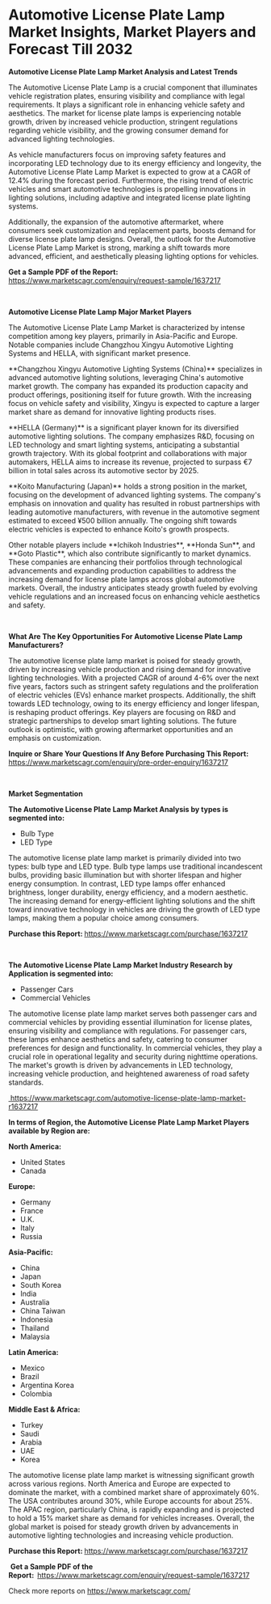 <p><h1>Automotive License Plate Lamp Market Insights, Market Players and Forecast Till 2032</h1></p><p><strong>Automotive License Plate Lamp Market Analysis and Latest Trends</strong></p>
<p><p>The Automotive License Plate Lamp is a crucial component that illuminates vehicle registration plates, ensuring visibility and compliance with legal requirements. It plays a significant role in enhancing vehicle safety and aesthetics. The market for license plate lamps is experiencing notable growth, driven by increased vehicle production, stringent regulations regarding vehicle visibility, and the growing consumer demand for advanced lighting technologies.</p><p>As vehicle manufacturers focus on improving safety features and incorporating LED technology due to its energy efficiency and longevity, the Automotive License Plate Lamp Market is expected to grow at a CAGR of 12.4% during the forecast period. Furthermore, the rising trend of electric vehicles and smart automotive technologies is propelling innovations in lighting solutions, including adaptive and integrated license plate lighting systems. </p><p>Additionally, the expansion of the automotive aftermarket, where consumers seek customization and replacement parts, boosts demand for diverse license plate lamp designs. Overall, the outlook for the Automotive License Plate Lamp Market is strong, marking a shift towards more advanced, efficient, and aesthetically pleasing lighting options for vehicles.</p></p>
<p><strong>Get a Sample PDF of the Report:&nbsp;</strong> <a href="https://www.marketscagr.com/enquiry/request-sample/1637217?utm_campaign=3271&utm_medium=2&utm_source=Github&utm_content=ia&utm_term=23032025&utm_id=automotive-license-plate-lamp">https://www.marketscagr.com/enquiry/request-sample/1637217</a></p>
<p>&nbsp;</p>
<p><strong>Automotive License Plate Lamp Major Market Players</strong></p>
<p><p>The Automotive License Plate Lamp Market is characterized by intense competition among key players, primarily in Asia-Pacific and Europe. Notable companies include Changzhou Xingyu Automotive Lighting Systems and HELLA, with significant market presence.</p><p>**Changzhou Xingyu Automotive Lighting Systems (China)** specializes in advanced automotive lighting solutions, leveraging China's automotive market growth. The company has expanded its production capacity and product offerings, positioning itself for future growth. With the increasing focus on vehicle safety and visibility, Xingyu is expected to capture a larger market share as demand for innovative lighting products rises.</p><p>**HELLA (Germany)** is a significant player known for its diversified automotive lighting solutions. The company emphasizes R&D, focusing on LED technology and smart lighting systems, anticipating a substantial growth trajectory. With its global footprint and collaborations with major automakers, HELLA aims to increase its revenue, projected to surpass €7 billion in total sales across its automotive sector by 2025.</p><p>**Koito Manufacturing (Japan)** holds a strong position in the market, focusing on the development of advanced lighting systems. The company's emphasis on innovation and quality has resulted in robust partnerships with leading automotive manufacturers, with revenue in the automotive segment estimated to exceed ¥500 billion annually. The ongoing shift towards electric vehicles is expected to enhance Koito's growth prospects.</p><p>Other notable players include **Ichikoh Industries**, **Honda Sun**, and **Goto Plastic**, which also contribute significantly to market dynamics. These companies are enhancing their portfolios through technological advancements and expanding production capabilities to address the increasing demand for license plate lamps across global automotive markets. Overall, the industry anticipates steady growth fueled by evolving vehicle regulations and an increased focus on enhancing vehicle aesthetics and safety.</p></p>
<p>&nbsp;</p>
<p><strong>What Are The Key Opportunities For Automotive License Plate Lamp Manufacturers?</strong></p>
<p><p>The automotive license plate lamp market is poised for steady growth, driven by increasing vehicle production and rising demand for innovative lighting technologies. With a projected CAGR of around 4-6% over the next five years, factors such as stringent safety regulations and the proliferation of electric vehicles (EVs) enhance market prospects. Additionally, the shift towards LED technology, owing to its energy efficiency and longer lifespan, is reshaping product offerings. Key players are focusing on R&D and strategic partnerships to develop smart lighting solutions. The future outlook is optimistic, with growing aftermarket opportunities and an emphasis on customization.</p></p>
<p><strong>Inquire or Share Your Questions If Any Before Purchasing This Report:</strong> <a href="https://www.marketscagr.com/enquiry/pre-order-enquiry/1637217?utm_campaign=3271&utm_medium=2&utm_source=Github&utm_content=ia&utm_term=23032025&utm_id=automotive-license-plate-lamp">https://www.marketscagr.com/enquiry/pre-order-enquiry/1637217</a></p>
<p>&nbsp;</p>
<p><strong>Market Segmentation</strong></p>
<p><strong>The Automotive License Plate Lamp Market Analysis by types is segmented into:</strong></p>
<p><ul><li>Bulb Type</li><li>LED Type</li></ul></p>
<p><p>The automotive license plate lamp market is primarily divided into two types: bulb type and LED type. Bulb type lamps use traditional incandescent bulbs, providing basic illumination but with shorter lifespan and higher energy consumption. In contrast, LED type lamps offer enhanced brightness, longer durability, energy efficiency, and a modern aesthetic. The increasing demand for energy-efficient lighting solutions and the shift toward innovative technology in vehicles are driving the growth of LED type lamps, making them a popular choice among consumers.</p></p>
<p><strong>Purchase this Report:&nbsp;</strong><a href="https://www.marketscagr.com/purchase/1637217?utm_campaign=3271&utm_medium=2&utm_source=Github&utm_content=ia&utm_term=23032025&utm_id=automotive-license-plate-lamp">https://www.marketscagr.com/purchase/1637217</a></p>
<p>&nbsp;</p>
<p><strong>The Automotive License Plate Lamp Market Industry Research by Application is segmented into:</strong></p>
<p><ul><li>Passenger Cars</li><li>Commercial Vehicles</li></ul></p>
<p><p>The automotive license plate lamp market serves both passenger cars and commercial vehicles by providing essential illumination for license plates, ensuring visibility and compliance with regulations. For passenger cars, these lamps enhance aesthetics and safety, catering to consumer preferences for design and functionality. In commercial vehicles, they play a crucial role in operational legality and security during nighttime operations. The market's growth is driven by advancements in LED technology, increasing vehicle production, and heightened awareness of road safety standards.</p></p>
<p><a href="https://www.marketscagr.com/automotive-license-plate-lamp-market-r1637217?utm_campaign=3271&utm_medium=2&utm_source=Github&utm_content=ia&utm_term=23032025&utm_id=automotive-license-plate-lamp">&nbsp;https://www.marketscagr.com/automotive-license-plate-lamp-market-r1637217</a></p>
<p><strong>In terms of Region, the Automotive License Plate Lamp Market Players available by Region are:</strong></p>
<p>
    <p> <strong> North America: </strong>
        <ul>
            <li>United States</li>
            <li>Canada</li>
        </ul>
        </p> 
    <p> <strong> Europe: </strong>
        <ul>
            <li>Germany</li>
            <li>France</li>
            <li>U.K.</li>
            <li>Italy</li>
            <li>Russia</li>
        </ul>
        </p> 
    <p> <strong> Asia-Pacific: </strong>
        <ul>
            <li>China</li>
            <li>Japan</li>
            <li>South Korea</li>
            <li>India</li>
            <li>Australia</li>
            <li>China Taiwan</li>
            <li>Indonesia</li>
            <li>Thailand</li>
            <li>Malaysia</li>
        </ul>
        </p> 
    <p> <strong> Latin America: </strong>
        <ul>
            <li>Mexico</li>
            <li>Brazil</li>
            <li>Argentina Korea</li>
            <li>Colombia</li>
        </ul>
        </p> 
    <p> <strong> Middle East & Africa: </strong>
        <ul>
            <li>Turkey</li>
            <li>Saudi</li>
            <li>Arabia</li>
            <li>UAE</li>
            <li>Korea</li>
        </ul>
    </p>
    </p>
<p><p>The automotive license plate lamp market is witnessing significant growth across various regions. North America and Europe are expected to dominate the market, with a combined market share of approximately 60%. The USA contributes around 30%, while Europe accounts for about 25%. The APAC region, particularly China, is rapidly expanding and is projected to hold a 15% market share as demand for vehicles increases. Overall, the global market is poised for steady growth driven by advancements in automotive lighting technologies and increasing vehicle production.</p></p>
<p><strong>Purchase this Report: </strong><a href="https://www.marketscagr.com/purchase/1637217?utm_campaign=3271&utm_medium=2&utm_source=Github&utm_content=ia&utm_term=23032025&utm_id=automotive-license-plate-lamp">https://www.marketscagr.com/purchase/1637217</a></p>
<p>&nbsp;<strong>Get a Sample PDF of the Report:&nbsp;&nbsp;</strong><a href="https://www.marketscagr.com/enquiry/request-sample/1637217?utm_campaign=3271&utm_medium=2&utm_source=Github&utm_content=ia&utm_term=23032025&utm_id=automotive-license-plate-lamp">https://www.marketscagr.com/enquiry/request-sample/1637217</a></p>
<p><strong></strong></p>
<p>Check more reports on <a href="https://www.marketscagr.com/?utm_campaign=3271&utm_medium=2&utm_source=Github&utm_content=ia&utm_term=23032025&utm_id=automotive-license-plate-lamp">https://www.marketscagr.com/</a></p>